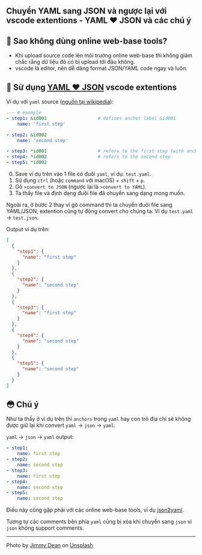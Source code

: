 ## Chuyển YAML sang JSON và ngược lại với vscode extentions - YAML ❤️ JSON và các chú ý

## 🤨 Sao không dùng online web-base tools?

- Khi upload source code lên môi trường online web-base thì không giám chắc rằng dữ liệu đó có bị upload tới đâu không.
- vscode là editor, nên dễ dàng format JSON/YAML code ngay và luôn.

## 👊 Sử dụng [YAML ❤️ JSON](https://marketplace.visualstudio.com/items?itemName=hilleer.yaml-plus-json) vscode extentions

Ví dụ với `yaml` source ([nguồn tại wikipedia](https://en.wikipedia.org/wiki/YAML)):

```yaml
--- # eaxmple
- step1: &id001                   # defines anchor label &id001
    name: 'first step'

- step2: &id002
    name: 'second step'

- step3: *id001                   # refers to the first step (with anchor &id001)
- step4: *id002                   # refers to the second step
- step5: *id002
```

0. Save ví dụ trên vào 1 file có đuôi `yaml`, ví dụ: `test.yaml`.
1. Sử dụng `ctrl` (hoặc `command` với macOS) + `shift` + `p`.
2. Gõ `>convert to JSON` (ngược lại là `>convert to YAML`).
3. Ta thấy file và định dạng đuôi file đã chuyển sang dạng mong muốn.

Ngoài ra, ở bước 2 thay vì gõ command thì ta chuyển đuôi file sang YAML/JSON, extention cũng tự động convert cho chúng ta. Ví dụ `test.yaml` -> `test.json`.

Output ví dụ trên:

```json
[
  {
    "step1": {
      "name": "first step"
    }
  },
  {
    "step2": {
      "name": "second step"
    }
  },
  {
    "step3": {
      "name": "first step"
    }
  },
  {
    "step4": {
      "name": "second step"
    }
  },
  {
    "step5": {
      "name": "second step"
    }
  }
]
```

## 😳 Chú ý

Như ta thấy ở ví dụ trên thì `anchors` trong `yaml` hay con trỏ địa chỉ sẽ không được giữ lại khi convert `yaml` -> `json` -> `yaml`.

`yaml` -> `json` -> `yaml` output:

```yaml
- step1:
    name: first step
- step2:
    name: second step
- step3:
    name: first step
- step4:
    name: second step
- step5:
    name: second step
```


Điều này cũng gặp phải với các online web-base tools, ví dụ [json2yaml](https://www.json2yaml.com/).

Tương tự các comments bên phía `yaml` cũng bị xóa khi chuyển sang `json` vì `json` không support comments.

---

Photo by <a href="https://unsplash.com/@jimmydean?utm_source=unsplash&utm_medium=referral&utm_content=creditCopyText">Jimmy Dean</a> on <a href="https://unsplash.com/?utm_source=unsplash&utm_medium=referral&utm_content=creditCopyText">Unsplash</a>
